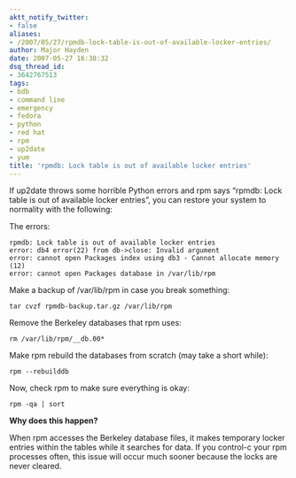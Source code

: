 ```yaml
---
aktt_notify_twitter:
- false
aliases:
- /2007/05/27/rpmdb-lock-table-is-out-of-available-locker-entries/
author: Major Hayden
date: 2007-05-27 16:38:32
dsq_thread_id:
- 3642767513
tags:
- bdb
- command line
- emergency
- fedora
- python
- red hat
- rpm
- up2date
- yum
title: 'rpmdb: Lock table is out of available locker entries'
---
```


If up2date throws some horrible Python errors and rpm says &#8220;rpmdb: Lock table is out of available locker entries&#8221;, you can restore your system to normality with the following:

The errors:

```
rpmdb: Lock table is out of available locker entries
error: db4 error(22) from db->close: Invalid argument
error: cannot open Packages index using db3 - Cannot allocate memory (12)
error: cannot open Packages database in /var/lib/rpm
```

Make a backup of /var/lib/rpm in case you break something:

```
tar cvzf rpmdb-backup.tar.gz /var/lib/rpm
```

Remove the Berkeley databases that rpm uses:

```
rm /var/lib/rpm/__db.00*
```

Make rpm rebuild the databases from scratch (may take a short while):

```
rpm --rebuilddb
```

Now, check rpm to make sure everything is okay:

```
rpm -qa | sort
```

**Why does this happen?**

When rpm accesses the Berkeley database files, it makes temporary locker entries within the tables while it searches for data. If you control-c your rpm processes often, this issue will occur much sooner because the locks are never cleared.